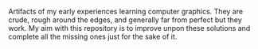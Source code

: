 Artifacts of my early experiences learning computer graphics. They are crude, rough around the edges, and generally far from perfect but they work. My aim with this repository is to improve unpon these solutions and complete all the missing ones just for the sake of it.
